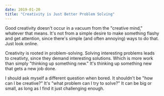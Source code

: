 ```yaml
---
date: 2019-01-20
title: "Creativity is Just Better Problem Solving"
---
```

Good creativity doesn't occur in a vacuum from the "creative mind," whatever that means. It's not from a simple desire to make something flashy and get attention, since there's simple (and often annoying) ways to do that. Just look online.

Creativity is rooted in problem-solving. Solving interesting problems leads to creativty, since they demand interesting solutions. Which is more work than simply "thinking up something new." It's thinking up something new that gets a new job done.

I should ask myself a different question when bored. It shouldn't be "how can I be creative?" It's "what problem can I try to solve?" It can be big or small, as long as I find it just challenging enough.
